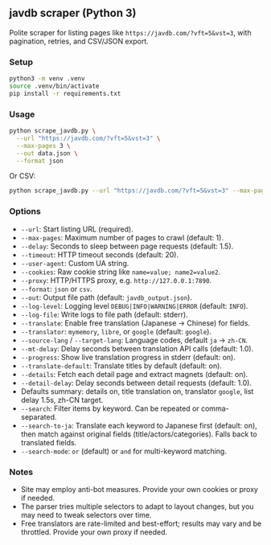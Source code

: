 ## javdb scraper (Python 3)

Polite scraper for listing pages like `https://javdb.com/?vft=5&vst=3`, with pagination, retries, and CSV/JSON export.

### Setup

```bash
python3 -m venv .venv
source .venv/bin/activate
pip install -r requirements.txt
```

### Usage

```bash
python scrape_javdb.py \
  --url "https://javdb.com/?vft=5&vst=3" \
  --max-pages 3 \
  --out data.json \
  --format json
```

Or CSV:

```bash
python scrape_javdb.py --url "https://javdb.com/?vft=5&vst=3" --max-pages 2 --out data.csv --format csv
```

### Options

- `--url`: Start listing URL (required).
- `--max-pages`: Maximum number of pages to crawl (default: 1).
- `--delay`: Seconds to sleep between page requests (default: 1.5).
- `--timeout`: HTTP timeout seconds (default: 20).
- `--user-agent`: Custom UA string.
- `--cookies`: Raw cookie string like `name=value; name2=value2`.
- `--proxy`: HTTP/HTTPS proxy, e.g. `http://127.0.0.1:7890`.
- `--format`: `json` or `csv`.
- `--out`: Output file path (default: `javdb_output.json`).
 - `--log-level`: Logging level `DEBUG|INFO|WARNING|ERROR` (default: `INFO`).
 - `--log-file`: Write logs to file path (default: stderr).
 - `--translate`: Enable free translation (Japanese -> Chinese) for fields.
 - `--translator`: `mymemory`, `libre`, or `google` (default: `google`).
 - `--source-lang` / `--target-lang`: Language codes, default `ja` -> `zh-CN`.
 - `--mt-delay`: Delay seconds between translation API calls (default: 1.0).
  - `--progress`: Show live translation progress in stderr (default: on).
  - `--translate-default`: Translate titles by default (default: on).
  - `--details`: Fetch each detail page and extract magnets (default: on).
  - `--detail-delay`: Delay seconds between detail requests (default: 1.0).
  - Defaults summary: details on, title translation on, translator `google`, list delay 1.5s, zh-CN target.
  - `--search`: Filter items by keyword. Can be repeated or comma-separated.
  - `--search-to-ja`: Translate each keyword to Japanese first (default: on), then match against original fields (title/actors/categories). Falls back to translated fields.
  - `--search-mode`: `or` (default) or `and` for multi-keyword matching.

### Notes

- Site may employ anti-bot measures. Provide your own cookies or proxy if needed.
- The parser tries multiple selectors to adapt to layout changes, but you may need to tweak selectors over time.
 - Free translators are rate-limited and best-effort; results may vary and be throttled. Provide your own proxy if needed.

